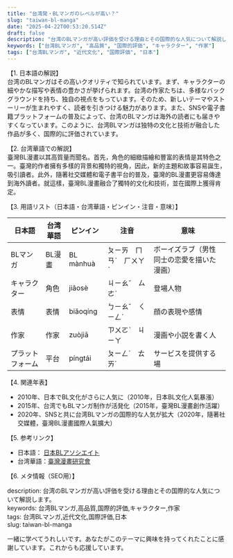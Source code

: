 ```yaml
---
title: "台湾発・BLマンガのレベルが高い？"
slug: "taiwan-bl-manga"
date: "2025-04-22T00:53:20.514Z"
draft: false
description: "台湾のBLマンガが高い評価を受ける理由とその国際的な人気について解説します。"
keywords: ["台湾BLマンガ", "高品質", "国際的評価", "キャラクター", "作家"]
tags: ["台湾BLマンガ", "近代文化", "国際評価", "日本"]
---
```


【1. 日本語の解説】  
台湾のBLマンガはその高いクオリティで知られています。まず、キャラクターの細やかな描写や表情の豊かさが挙げられます。台湾の作家たちは、多様なバックグラウンドを持ち、独自の視点をもっています。そのため、新しいテーマやストーリーが生まれやすく、読者を引きつける魅力があります。また、SNSや電子書籍プラットフォームの普及によって、台湾のBLマンガは海外の読者にも届きやすくなっています。このように、台湾BLマンガは独特の文化と技術が融合した作品が多く、国際的に評価されています。

【2. 台湾華語での解説】  
臺灣BL漫畫以其高質量而聞名。首先，角色的細緻描繪和豐富的表情是其特色之一。臺灣的作者擁有多樣的背景和獨特的視角，因此，新的主題和故事容易誕生，吸引讀者。此外，隨著社交媒體和電子書平台的普及，臺灣的BL漫畫更容易傳達到海外讀者。就這樣，臺灣BL漫畫融合了獨特的文化和技術，並在國際上獲得肯定。

【3. 用語リスト（日本語・台湾華語・ピンイン・注音・意味）】  

| 日本語     | 台湾華語     | ピンイン       | 注音       | 意味               |
|------------|--------------|----------------|------------|--------------------|
| BLマンガ   | BL漫畫       | BL mànhuà      | ㄆㄧㄞ　ㄇㄢˋ　ㄏㄨㄚˋ | ボーイズラブ（男性同士の恋愛を描いた漫画） |
| キャラクター | 角色         | jiǎosè         | ㄐㄧㄠˇ　ㄙㄜˋ            | 登場人物             |
| 表情       | 表情         | biǎoqíng       | ㄅㄧㄠˇ　ㄑㄧㄥˊ          | 顔の表現や感情         |
| 作家       | 作家         | zuòjiā         | ㄗㄨㄛˋ　ㄐㄧㄚ            | 漫画や小説を書く人     |
| プラットフォーム | 平台       | píngtái        | ㄆㄧㄥˊ　ㄊㄞˊ           | サービスを提供する場    |

【4. 関連年表】  

- 2010年、日本でBL文化がさらに人気に（2010年，日本BL文化人氣暴漲）  
- 2015年、台湾でもBLマンガ制作が活発化（2015年，臺灣BL漫畫創作活躍）  
- 2020年、SNSと共に台湾BLマンガの国際的な人気が拡大（2020年，隨著社交媒體，臺灣BL漫畫國際人氣擴大）  

【5. 参考リンク】  

- 日本語： [日本BLアソシエイト](https://www.blasociation.com)  
- 台湾華語：[臺灣漫畫研究會](https://www.twanimation.org)  

【6. メタ情報（SEO用）】  

description: 台湾のBLマンガが高い評価を受ける理由とその国際的な人気について解説します。  
keywords: 台湾BLマンガ,高品質,国際的評価,キャラクター,作家  
tags: 台湾BLマンガ,近代文化,国際評価,日本  
slug: taiwan-bl-manga

一緒に学べてうれしいです。あなたがこのテーマに興味を持ってくれたことに感謝しています。これからも応援しています。